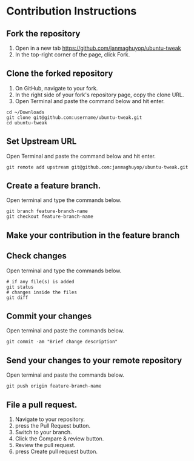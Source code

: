 # Contribution Instructions

## Fork the repository
1. Open in a new tab https://github.com/janmaghuyop/ubuntu-tweak
2. In the top-right corner of the page, click Fork.

## Clone the forked repository
1. On GitHub, navigate to your fork.
2. In the right side of your fork's repository page, copy the clone URL.
3. Open Terminal and paste the command below and hit enter.

```
cd ~/Downloads
git clone git@github.com:username/ubuntu-tweak.git
cd ubuntu-tweak
```

## Set Upstream URL
Open Terminal and paste the command below and hit enter.
```
git remote add upstream git@github.com:janmaghuyop/ubuntu-tweak.git
```

## Create a feature branch.
Open terminal and type the commands below.
```
git branch feature-branch-name
git checkout feature-branch-name
```

## Make your contribution in the feature branch


## Check changes
Open terminal and type the commands below.
```
# if any file(s) is added
git status
# changes inside the files
git diff
```

## Commit your changes
Open terminal and paste the commands below.
```
git commit -am "Brief change description"
```

## Send your changes to your remote repository
Open terminal and paste the commands below.
```
git push origin feature-branch-name
```

## File a pull request.
1. Navigate to your repository.
2. press the Pull Request button.
3. Switch to your branch.
4. Click the Compare & review button.
5. Review the pull request.
6. press Create pull request button.
